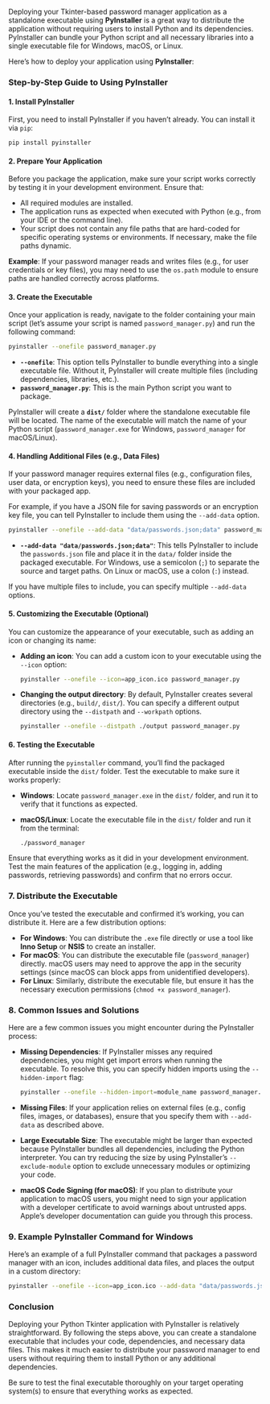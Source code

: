 Deploying your Tkinter-based password manager application as a standalone executable using **PyInstaller** is a great way to distribute the application without requiring users to install Python and its dependencies. PyInstaller can bundle your Python script and all necessary libraries into a single executable file for Windows, macOS, or Linux.

Here’s how to deploy your application using **PyInstaller**:

### **Step-by-Step Guide to Using PyInstaller**

#### **1. Install PyInstaller**

First, you need to install PyInstaller if you haven’t already. You can install it via `pip`:

```bash
pip install pyinstaller
```

#### **2. Prepare Your Application**

Before you package the application, make sure your script works correctly by testing it in your development environment. Ensure that:

- All required modules are installed.
- The application runs as expected when executed with Python (e.g., from your IDE or the command line).
- Your script does not contain any file paths that are hard-coded for specific operating systems or environments. If necessary, make the file paths dynamic.

**Example**: If your password manager reads and writes files (e.g., for user credentials or key files), you may need to use the `os.path` module to ensure paths are handled correctly across platforms.

#### **3. Create the Executable**

Once your application is ready, navigate to the folder containing your main script (let’s assume your script is named `password_manager.py`) and run the following command:

```bash
pyinstaller --onefile password_manager.py
```

- **`--onefile`**: This option tells PyInstaller to bundle everything into a single executable file. Without it, PyInstaller will create multiple files (including dependencies, libraries, etc.).
- **`password_manager.py`**: This is the main Python script you want to package.

PyInstaller will create a **`dist/`** folder where the standalone executable file will be located. The name of the executable will match the name of your Python script (`password_manager.exe` for Windows, `password_manager` for macOS/Linux).

#### **4. Handling Additional Files (e.g., Data Files)**

If your password manager requires external files (e.g., configuration files, user data, or encryption keys), you need to ensure these files are included with your packaged app.

For example, if you have a JSON file for saving passwords or an encryption key file, you can tell PyInstaller to include them using the `--add-data` option.

```bash
pyinstaller --onefile --add-data "data/passwords.json;data" password_manager.py
```

- **`--add-data "data/passwords.json;data"`**: This tells PyInstaller to include the `passwords.json` file and place it in the `data/` folder inside the packaged executable. For Windows, use a semicolon (`;`) to separate the source and target paths. On Linux or macOS, use a colon (`:`) instead.

If you have multiple files to include, you can specify multiple `--add-data` options.

#### **5. Customizing the Executable (Optional)**

You can customize the appearance of your executable, such as adding an icon or changing its name:

- **Adding an icon**: You can add a custom icon to your executable using the `--icon` option:

    ```bash
    pyinstaller --onefile --icon=app_icon.ico password_manager.py
    ```

- **Changing the output directory**: By default, PyInstaller creates several directories (e.g., `build/`, `dist/`). You can specify a different output directory using the `--distpath` and `--workpath` options.

    ```bash
    pyinstaller --onefile --distpath ./output password_manager.py
    ```

#### **6. Testing the Executable**

After running the `pyinstaller` command, you’ll find the packaged executable inside the `dist/` folder. Test the executable to make sure it works properly:

- **Windows**: Locate `password_manager.exe` in the `dist/` folder, and run it to verify that it functions as expected.
- **macOS/Linux**: Locate the executable file in the `dist/` folder and run it from the terminal:

    ```bash
    ./password_manager
    ```

Ensure that everything works as it did in your development environment. Test the main features of the application (e.g., logging in, adding passwords, retrieving passwords) and confirm that no errors occur.

### **7. Distribute the Executable**

Once you’ve tested the executable and confirmed it’s working, you can distribute it. Here are a few distribution options:

- **For Windows**: You can distribute the `.exe` file directly or use a tool like **Inno Setup** or **NSIS** to create an installer.
- **For macOS**: You can distribute the executable file (`password_manager`) directly. macOS users may need to approve the app in the security settings (since macOS can block apps from unidentified developers).
- **For Linux**: Similarly, distribute the executable file, but ensure it has the necessary execution permissions (`chmod +x password_manager`).

### **8. Common Issues and Solutions**

Here are a few common issues you might encounter during the PyInstaller process:

- **Missing Dependencies**: If PyInstaller misses any required dependencies, you might get import errors when running the executable. To resolve this, you can specify hidden imports using the `--hidden-import` flag:

    ```bash
    pyinstaller --onefile --hidden-import=module_name password_manager.py
    ```

- **Missing Files**: If your application relies on external files (e.g., config files, images, or databases), ensure that you specify them with `--add-data` as described above.

- **Large Executable Size**: The executable might be larger than expected because PyInstaller bundles all dependencies, including the Python interpreter. You can try reducing the size by using PyInstaller’s `--exclude-module` option to exclude unnecessary modules or optimizing your code.

- **macOS Code Signing (for macOS)**: If you plan to distribute your application to macOS users, you might need to sign your application with a developer certificate to avoid warnings about untrusted apps. Apple’s developer documentation can guide you through this process.

### **9. Example PyInstaller Command for Windows**

Here’s an example of a full PyInstaller command that packages a password manager with an icon, includes additional data files, and places the output in a custom directory:

```bash
pyinstaller --onefile --icon=app_icon.ico --add-data "data/passwords.json;data" --distpath ./output password_manager.py
```

### **Conclusion**

Deploying your Python Tkinter application with PyInstaller is relatively straightforward. By following the steps above, you can create a standalone executable that includes your code, dependencies, and necessary data files. This makes it much easier to distribute your password manager to end users without requiring them to install Python or any additional dependencies.

Be sure to test the final executable thoroughly on your target operating system(s) to ensure that everything works as expected.